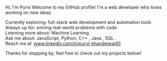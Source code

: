  Hi, I'm Purvi
Welcome to my GitHub profile! I'm a web developer who loves working on new ideas

 Currently exploring: full-stack web development and automation tools <br>
 Always up for: solving real-world problems with code <br>
 Learning more about: Machine Learning . <br>
 Ask me about: JavaScript, Python, C++ , Java , SQL . <br>
 Reach me at: www.linkedin.com/in/purvi-khandelwal45 <br>

Thanks for stopping by, feel free to check out my projects below!

<!---
purvii12/purvii12 is a ✨ special ✨ repository because its `README.md` (this file) appears on your GitHub profile.
You can click the Preview link to take a look at your changes.
--->
